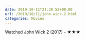 ```yaml
---
date: 2019-10-11T21:38:52+00:00
url: /2019/10/11/john-wick-2.html
categories: Movies
---
```

Watched John Wick 2 (2017) - ★★★




